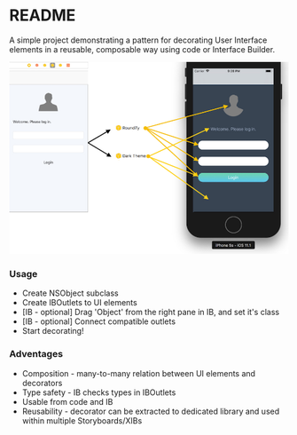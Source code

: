 # README #

A simple project demonstrating a pattern for decorating User Interface elements in a reusable, composable way using code or Interface Builder.

![N|Solid](https://github.com/KudoBop/IBDecorators/blob/master/Overview.jpg)

### Usage ###

* Create NSObject subclass
* Create IBOutlets to UI elements
* [IB - optional] Drag 'Object' from the right pane in IB, and set it's class
* [IB - optional] Connect compatible outlets
* Start decorating!

### Adventages ###

* Composition - many-to-many relation between UI elements and decorators
* Type safety - IB checks types in IBOutlets
* Usable from code and IB
* Reusability - decorator can be extracted to dedicated library and used within multiple Storyboards/XIBs
